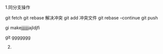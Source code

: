 1.同分支操作

git fetch
git rebase
解决冲突
git add 冲突文件
git rebase –continue
git push

gi makejjjjjjjajldjfi

git ggggggg

2.


